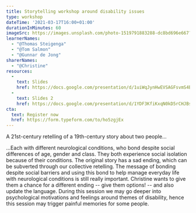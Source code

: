 ```yaml
---
title: Storytelling workshop around disability issues
type: workshop
dateTime: '2021-03-17T16:00+01:00'
durationInMinutes: 60
imageSrc: https://images.unsplash.com/photo-1519791883288-dc8bd696e667?ixid=MXwxMjA3fDB8MHxwaG90by1wYWdlfHx8fGVufDB8fHw%3D&ixlib=rb-1.2.1&auto=format&fit=crop&w=1950&q=80
learnerNames:
  - "@Thomas Steigenga"
  - "@Tom Salmon"
  - "@Gunnar de Jong"
sharerNames:
  - "@Christine"
resources:
  -
    text: Slides
    href: https://docs.google.com/presentation/d/1uiWqJynHwEVSAGFsvmS4B2YCcT87QiCw0ST4GzN4iXE/edit?usp=sharing
  -
    text: Slides 2
    href: https://docs.google.com/presentation/d/1YDF3KfiKxqN0kD5rCHJBsQLiDKdd9-pC_eMZjzD7OlE/edit#slide=id.gc6f59039d_0_29
cta:
  text: Register now
  href: https://form.typeform.com/to/ho5zgjEx
---
```


A 21st-century retelling of a 19th-century story about two people...

<!--more-->

...Each with different neurological conditions, who bond despite social differences of age, gender and class. They both experience social isolation because of their conditions. The original story has a sad ending, which can be subverted through our collective retelling. The message of bonding despite social barriers and using this bond to help manage everyday life with neurological conditions is still really important. Christine wants to give them a chance for a different ending -- give them options! -- and also update the language.
During this session we may go deeper into psychological motivations and feelings around themes of disability, hence this session may trigger painful memories for some people.

<div class="typeform-widget" data-url="https://form.typeform.com/to/ho5zgjEx?typeform-medium=embed-snippet" data-transparency="100" data-hide-headers="true" data-hide-footer="true" style="width: 100%; height: 500px;"></div> <script> (function() { var qs,js,q,s,d=document, gi=d.getElementById, ce=d.createElement, gt=d.getElementsByTagName, id="typef_orm", b="https://embed.typeform.com/"; if(!gi.call(d,id)) { js=ce.call(d,"script"); js.id=id; js.src=b+"embed.js"; q=gt.call(d,"script")[0]; q.parentNode.insertBefore(js,q) } })() </script>
